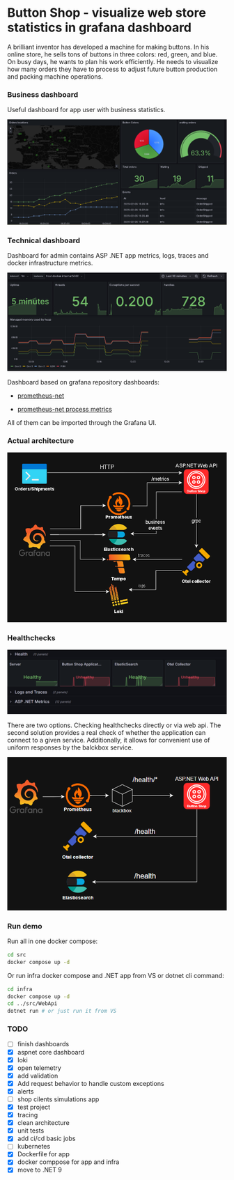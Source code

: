 # Button Shop - visualize web store statistics in grafana dashboard

A brilliant inventor has developed a machine for making buttons. In his online store, he sells tons of buttons in three colors: red, green, and blue. On busy days, he wants to plan his work efficiently. He needs to visualize how many orders they have to process to adjust future button production and packing machine operations.


### Business dashboard
Useful dashboard for app user with business statistics. 

![dashboard example](/doc/readme_assets/dashboard.png)

### Technical dashboard
Dashboard for admin contains ASP .NET app metrics, logs, traces and docker infrastructure metrics.

![alt text](/doc/readme_assets/tech-dashboard.png)

Dashboard based on grafana repository dashboards:

- [prometheus-net](https://grafana.com/grafana/dashboards/10427-prometheus-net/)

- [prometheus-net process metrics](https://grafana.com/grafana/dashboards/17039-prometheus-net-process-metrics/)

All of them can be imported through the Grafana UI.

### Actual architecture

![alt text](/doc/readme_assets/arch.png)

### Healthchecks

![](doc/readme_assets/image-2025-05-21-16-34-12.png)

There are two options. Checking healthchecks directly or via web api. The second solution provides a real check of whether the application can connect to a given service. Additionally, it allows for convenient use of uniform responses by the balckbox service. 

![](doc/readme_assets/image-2025-05-21-16-57-56.png)

### Run demo

Run all in one docker compose:
```bash
cd src
docker compose up -d
```
Or run infra docker compose and .NET app from VS or dotnet cli command:
```bash
cd infra
docker compose up -d
cd ../src/WebApi
dotnet run # or just run it from VS
```

### TODO 

- [ ] finish dashboards
- [x] aspnet core dashboard
- [x] loki
- [x] open telemetry
- [x] add validation
- [x] Add request behavior to handle custom exceptions
- [x] alerts
- [ ] shop cilents simulations app
- [x] test project
- [x] tracing
- [x] clean architecture
- [x] unit tests
- [x] add ci/cd basic jobs
- [ ] kubernetes
- [x] Dockerfile for app
- [x] docker comppose for app and infra
- [x] move to .NET 9